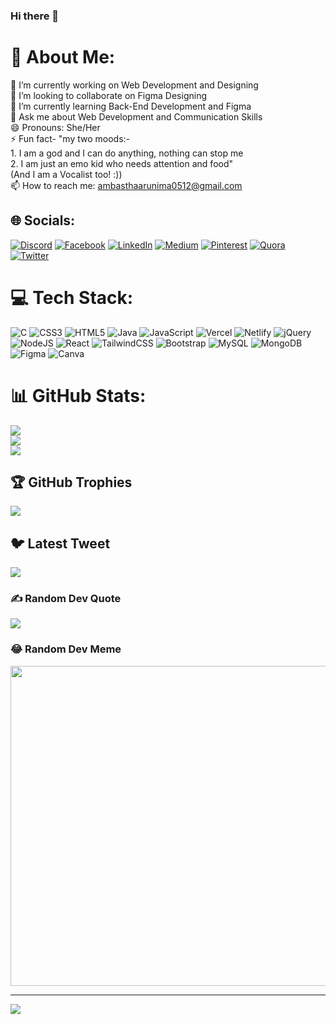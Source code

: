### Hi there 👋

<!--
**ambasth05aruni/ambasth05aruni** is a ✨ _special_ ✨ repository because its `README.md` (this file) appears on your GitHub profile.

Here are some ideas to get you started:

- 🔭 I’m currently working on ...
- 🌱 I’m currently learning ...
- 👯 I’m looking to collaborate on ...
- 🤔 I’m looking for help with ...
- 💬 Ask me about ...
- 📫 How to reach me: ...
- 😄 Pronouns: ...
- ⚡ Fun fact: ...
-->
# 💫 About Me:
🔭 I’m currently working on Web Development and Designing<br>👯 I’m looking to collaborate on Figma Designing<br>🌱 I’m currently learning Back-End Development and Figma<br>💬 Ask me about Web Development and Communication Skills<br>  😄 Pronouns: She/Her <br>⚡ Fun fact- "my two moods:-<br>                   1. I am a god and I can do anything, nothing can stop me<br>                   2. I am just an emo kid who needs attention and food"<br>                  (And I am a Vocalist too! :))<br> 📫 How to reach me: ambasthaarunima0512@gmail.com


## 🌐 Socials:
[![Discord](https://img.shields.io/badge/Discord-%237289DA.svg?logo=discord&logoColor=white)](https://discord.gg/https://discord.gg/3pjPDu7Q) [![Facebook](https://img.shields.io/badge/Facebook-%231877F2.svg?logo=Facebook&logoColor=white)](https://facebook.com/https://www.facebook.com/arunima.ambastha.94) [![LinkedIn](https://img.shields.io/badge/LinkedIn-%230077B5.svg?logo=linkedin&logoColor=white)](https://linkedin.com/in/https://www.linkedin.com/in/arunima-ambastha-486667229/) [![Medium](https://img.shields.io/badge/Medium-12100E?logo=medium&logoColor=white)](https://medium.com/@https://medium.com/@Arunima) [![Pinterest](https://img.shields.io/badge/Pinterest-%23E60023.svg?logo=Pinterest&logoColor=white)](https://pinterest.com/https://in.pinterest.com/arunima_0531/) [![Quora](https://img.shields.io/badge/Quora-%23B92B27.svg?logo=Quora&logoColor=white)](https://quora.com/profile/https://www.quora.com/profile/Arunima-Ambastha) [![Twitter](https://img.shields.io/badge/Twitter-%231DA1F2.svg?logo=Twitter&logoColor=white)](https://twitter.com/https://twitter.com/Arunimambastha5) 

# 💻 Tech Stack:
![C](https://img.shields.io/badge/c-%2300599C.svg?style=for-the-badge&logo=c&logoColor=white) ![CSS3](https://img.shields.io/badge/css3-%231572B6.svg?style=for-the-badge&logo=css3&logoColor=white) ![HTML5](https://img.shields.io/badge/html5-%23E34F26.svg?style=for-the-badge&logo=html5&logoColor=white) ![Java](https://img.shields.io/badge/java-%23ED8B00.svg?style=for-the-badge&logo=java&logoColor=white) ![JavaScript](https://img.shields.io/badge/javascript-%23323330.svg?style=for-the-badge&logo=javascript&logoColor=%23F7DF1E) ![Vercel](https://img.shields.io/badge/vercel-%23000000.svg?style=for-the-badge&logo=vercel&logoColor=white) ![Netlify](https://img.shields.io/badge/netlify-%23000000.svg?style=for-the-badge&logo=netlify&logoColor=#00C7B7) ![jQuery](https://img.shields.io/badge/jquery-%230769AD.svg?style=for-the-badge&logo=jquery&logoColor=white) ![NodeJS](https://img.shields.io/badge/node.js-6DA55F?style=for-the-badge&logo=node.js&logoColor=white) ![React](https://img.shields.io/badge/react-%2320232a.svg?style=for-the-badge&logo=react&logoColor=%2361DAFB) ![TailwindCSS](https://img.shields.io/badge/tailwindcss-%2338B2AC.svg?style=for-the-badge&logo=tailwind-css&logoColor=white) ![Bootstrap](https://img.shields.io/badge/bootstrap-%23563D7C.svg?style=for-the-badge&logo=bootstrap&logoColor=white) ![MySQL](https://img.shields.io/badge/mysql-%2300f.svg?style=for-the-badge&logo=mysql&logoColor=white) ![MongoDB](https://img.shields.io/badge/MongoDB-%234ea94b.svg?style=for-the-badge&logo=mongodb&logoColor=white) 	![Figma](https://img.shields.io/badge/figma-%23F24E1E.svg?style=for-the-badge&logo=figma&logoColor=white) ![Canva](https://img.shields.io/badge/Canva-%2300C4CC.svg?style=for-the-badge&logo=Canva&logoColor=white)
# 📊 GitHub Stats:
![](https://github-readme-stats.vercel.app/api?username=ambasth05aruni&theme=dark&hide_border=true&include_all_commits=false&count_private=false)<br/>
![](https://github-readme-streak-stats.herokuapp.com/?user=ambasth05aruni&theme=dark&hide_border=true)<br/>
![](https://github-readme-stats.vercel.app/api/top-langs/?username=ambasth05aruni&theme=dark&hide_border=true&include_all_commits=false&count_private=false&layout=compact)

## 🏆 GitHub Trophies
![](https://github-profile-trophy.vercel.app/?username=ambasth05aruni&theme=radical&no-frame=false&no-bg=true&margin-w=4)

## 🐦 Latest Tweet
[![](https://gtce.itsvg.in/api?username=https://twitter.com/Arunimambastha5)](https://github.com/VishwaGauravIn/github-twitter-card-embed)

### ✍️ Random Dev Quote
![](https://quotes-github-readme.vercel.app/api?type=horizontal&theme=radical)

### 😂 Random Dev Meme
<img src="https://rm.up.railway.app/" width="512px"/>

---
[![](https://visitcount.itsvg.in/api?id=ambasth05aruni&icon=0&color=0)](https://visitcount.itsvg.in)

<!-- Proudly created with GPRM ( https://gprm.itsvg.in ) -->
